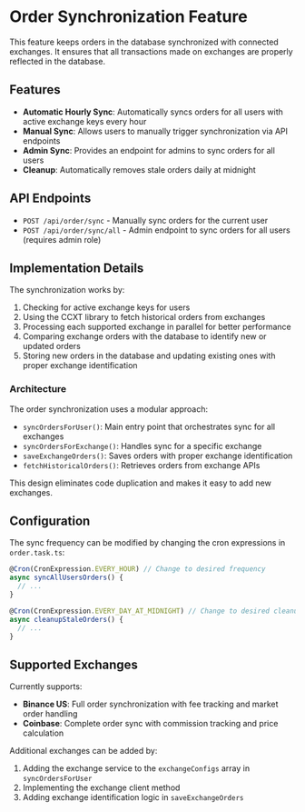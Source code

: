 # Order Synchronization Feature

This feature keeps orders in the database synchronized with connected exchanges. It ensures that all transactions made
on exchanges are properly reflected in the database.

## Features

- **Automatic Hourly Sync**: Automatically syncs orders for all users with active exchange keys every hour
- **Manual Sync**: Allows users to manually trigger synchronization via API endpoints
- **Admin Sync**: Provides an endpoint for admins to sync orders for all users
- **Cleanup**: Automatically removes stale orders daily at midnight

## API Endpoints

- `POST /api/order/sync` - Manually sync orders for the current user
- `POST /api/order/sync/all` - Admin endpoint to sync orders for all users (requires admin role)

## Implementation Details

The synchronization works by:

1. Checking for active exchange keys for users
2. Using the CCXT library to fetch historical orders from exchanges
3. Processing each supported exchange in parallel for better performance
4. Comparing exchange orders with the database to identify new or updated orders
5. Storing new orders in the database and updating existing ones with proper exchange identification

### Architecture

The order synchronization uses a modular approach:

- `syncOrdersForUser()`: Main entry point that orchestrates sync for all exchanges
- `syncOrdersForExchange()`: Handles sync for a specific exchange
- `saveExchangeOrders()`: Saves orders with proper exchange identification
- `fetchHistoricalOrders()`: Retrieves orders from exchange APIs

This design eliminates code duplication and makes it easy to add new exchanges.

## Configuration

The sync frequency can be modified by changing the cron expressions in `order.task.ts`:

```typescript
@Cron(CronExpression.EVERY_HOUR) // Change to desired frequency
async syncAllUsersOrders() {
  // ...
}

@Cron(CronExpression.EVERY_DAY_AT_MIDNIGHT) // Change to desired cleanup frequency
async cleanupStaleOrders() {
  // ...
}
```

## Supported Exchanges

Currently supports:

- **Binance US**: Full order synchronization with fee tracking and market order handling
- **Coinbase**: Complete order sync with commission tracking and price calculation

Additional exchanges can be added by:
1. Adding the exchange service to the `exchangeConfigs` array in `syncOrdersForUser`
2. Implementing the exchange client method
3. Adding exchange identification logic in `saveExchangeOrders`
